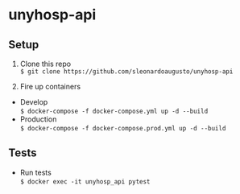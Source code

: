 # unyhosp-api

## Setup
1. Clone this repo <br/>
`$ git clone https://github.com/sleonardoaugusto/unyhosp-api`

2. Fire up containers
* Develop <br/>
`$ docker-compose -f docker-compose.yml up -d --build`
* Production <br/>
`$ docker-compose -f docker-compose.prod.yml up -d --build`

## Tests
* Run tests <br/>
`$ docker exec -it unyhosp_api pytest`